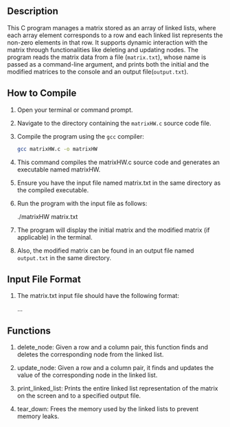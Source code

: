 ## Description

This C program manages a matrix stored as an array of linked lists, where each array element corresponds to a row and each linked list represents the non-zero elements in that row. It supports dynamic interaction with the matrix through functionalities like deleting and updating nodes. The program reads the matrix data from a file (`matrix.txt`), whose name is passed as a command-line argument, and prints both the initial and the modified matrices to the console and an output file(`output.txt`).

## How to Compile

1. Open your terminal or command prompt.

2. Navigate to the directory containing the `matrixHW.c` source code file.

3. Compile the program using the `gcc` compiler:

   ```bash
   gcc matrixHW.c -o matrixHW

4. This command compiles the matrixHW.c source code and generates an executable named matrixHW.

5. Ensure you have the input file named matrix.txt in the same directory as the compiled executable.

6. Run the program with the input file as follows:

    ./matrixHW matrix.txt

7. The program will display the initial matrix and the modified matrix (if applicable) in the terminal.

8. Also, the modified matrix can be found in an output file named `output.txt` in the same directory.


## Input File Format

1. The matrix.txt input file should have the following format:

    <Number of Rows> <Number of Columns>
    <Row Index> <Column Index> <Value>
    <Row Index> <Column Index> <Value>
...


## Functions

1. delete_node: Given a row and a column pair, this function finds and deletes the corresponding node from the linked list.

2. update_node: Given a row and a column pair, it finds and updates the value of the corresponding node in the linked list.

3. print_linked_list:  Prints the entire linked list representation of the matrix on the screen and to a specified output file.

4. tear_down: Frees the memory used by the linked lists to prevent memory leaks.
